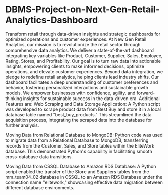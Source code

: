 # DBMS-Project-on-Next-Gen-Retail-Analytics-Dashboard
Transform retail through data-driven insights and strategic dashboards for optimized operations and customer experiences.
At New Gen Retail Analytics, our mission is to revolutionize the retail sector through comprehensive data analytics. We deliver a state-of-the-art dashboard integrating key variables like Product, Customer, Supplier, Sales, Employee, Rating, Stores, and Profitability. Our goal is to turn raw data into actionable insights, empowering clients to make informed decisions, optimize operations, and elevate customer experiences. Beyond data integration, we pledge to redefine retail analytics, helping clients lead industry shifts. Our dashboard facilitates a deep understanding of customer preferences and behavior, fostering personalized interactions and sustainable growth models. We empower businesses with confidence, agility, and forward-thinking insights for sustainable success in the data-driven era.
Additional Features are:
Web Scraping and Data Storage Application: A Python script was developed to scrape product data from Best Buy and store it in a local database table named "best_buy_products." This streamlined the data acquisition process, integrating the scraped data into the database for further analysis.

Moving Data from Relational Database to MongoDB: Python code was used to migrate data from a Relational Database to MongoDB, transferring records from the Customer, Sales, and Store tables within the EliteWork database. This demonstrated Python's capability in facilitating smooth cross-database data transitions.

Moving Data from CSSQL Database to Amazon RDS Database: A Python script enabled the transfer of the Store and Suppliers tables from the mm_team04_02 database in CSSQL to an Amazon RDS Database under the connection name "elitework," showcasing effective data migration between different database environments.
